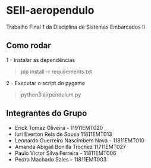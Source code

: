 # SEII-aeropendulo

Trabalho Final 1 da Disciplina de Sistemas Embarcados II

## Como rodar

1 - Instalar as dependências

> pip install -r requirements.txt

2 - Executar o script do pygame

> python3 airpendulum.py

## Integrantes do Grupo

- Erick Tomaz Oliveira - 11911EMT020
- Iuri Everton Reis de Sousa 11811EMT013
- Leonardo Guerreiro Nascimbem Nava - 11811EMT010
- Amanda Abigail Bonilla Trochez 11711EMT027
- Paulo Victor Silva Ferreira - 11811EMT006
- Pedro Machado Sales - 11811EMT003
